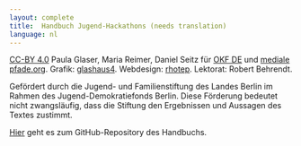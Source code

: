 ```yaml
---
layout: complete
title:	Handbuch Jugend-Hackathons (needs translation)
language: nl
---
```


[CC-BY 4.0](https://creativecommons.org/licenses/by/4.0/) Paula Glaser, Maria Reimer, Daniel Seitz für [OKF DE](http://www.okfn.de) und [mediale pfade.org](http://www.medialepfade.org). Grafik: [glashaus4](http://glashaus4.de/). Webdesign: [rhotep](https://github.com/rhotep). Lektorat: Robert Behrendt.

Gefördert durch die Jugend- und Familienstiftung des Landes Berlin im Rahmen des Jugend-Demokratiefonds Berlin. Diese Förderung bedeutet nicht zwangsläufig, dass die Stiftung den Ergebnissen und Aussagen des Textes zustimmt.

[Hier](https://github.com/Jugendhackt/Handbuch-Jugend-Hackathons/) geht es zum GitHub-Repository des Handbuchs.
